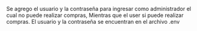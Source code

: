 Se agrego el usuario y la contraseña para ingresar como administrador el cual no puede realizar compras, Mientras que el user si puede realizar compras. El usuario y la contraseña se encuentran en el archivo .env
